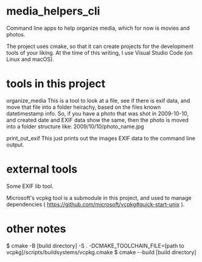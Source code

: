# media_helpers_cli
Command line apps to help organize media, which for now is movies and photos.

The project uses cmake, so that it can create projects for the development tools of your liking.
At the time of this writing, I use Visual Studio Code (on Linux and macOS).

# tools in this project

organize_media
This is a tool to look at a file, see if there is exif data, and move that file into a folder heirachy, based on the files known datetimestamp info.
So, if you have a photo that was shot in 2009-10-10, and created date and EXIF data show the same, then the photo is moved into a folder structure like:
	2009/10/10/photo_name.jpg


print_out_exif
This just prints out the images EXIF data to the command line output.


# external tools

Some EXIF lib tool.

Microsoft's vcpkg tool is a submodule in this project, and used to manage dependencies ( https://github.com/microsoft/vcpkg#quick-start-unix ).

# other notes

$ cmake -B [build directory] -S . -DCMAKE_TOOLCHAIN_FILE=[path to vcpkg]/scripts/buildsystems/vcpkg.cmake
$ cmake --build [build directory]